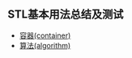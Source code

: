 ## STL基本用法总结及测试


* [容器(container)](https://github.com/steveLauwh/SGI-STL/tree/master/SGI-STL%20Test/container_test)
* [算法(algorithm)](https://github.com/steveLauwh/SGI-STL/tree/master/SGI-STL%20Test/algorithm_test)
  